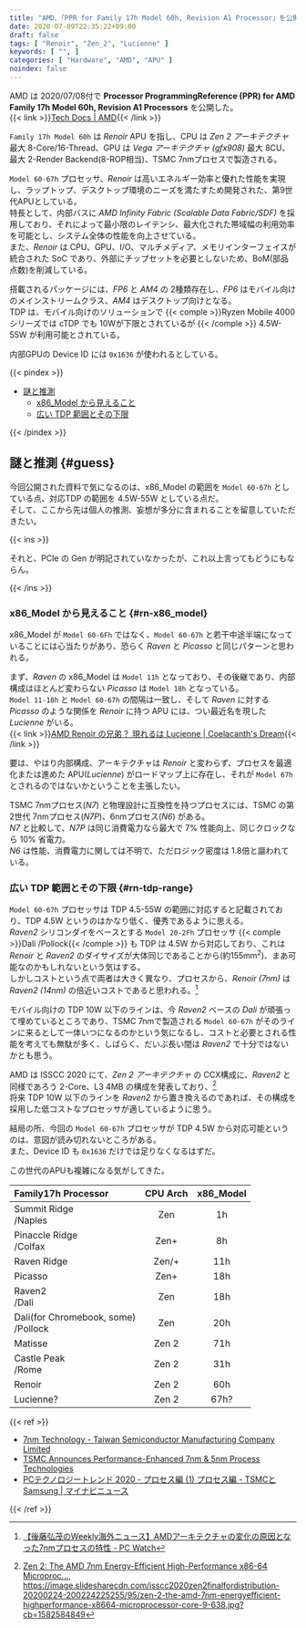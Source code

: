 ```yaml
---
title: "AMD、「PPR for Family 17h Model 60h, Revision A1 Processor」を公開"
date: 2020-07-09T22:35:22+09:00
draft: false
tags: [ "Renoir", "Zen_2", "Lucienne" ]
keywords: [ "", ]
categories: [ "Hardware", "AMD", "APU" ]
noindex: false
---
```


AMD は 2020/07/08付で **Processor ProgrammingReference (PPR) for AMD Family 17h Model 60h, Revision A1 Processors** を公開した。  
{{< link >}}[Tech Docs | AMD](https://www.amd.com/en/support/tech-docs?keyword=family+17h+model+60h){{< /link >}}

`Family 17h Model 60h` は *Renoir* APU を指し、CPU は *Zen 2 アーキテクチャ* 最大 8-Core/16-Thread、GPU は *Vega アーキテクチャ (gfx908)* 最大 8CU、最大 2-Render Backend(8-ROP相当)、TSMC 7nmプロセスで製造される。  

`Model 60-67h` プロセッサ、*Renoir* は高いエネルギー効率と優れた性能を実現し、ラップトップ、デスクトップ環境のニーズを満たすため開発された、第9世代APUとしている。  
特長として、内部バスに *AMD Infinity Fabric (Scalable Data Fabric/SDF)* を採用しており、それによって最小限のレイテンシ、最大化された帯域幅の利用効率を可能とし、システム全体の性能を向上させている。  
また、*Renoir* は CPU、GPU、I/O、マルチメディア、メモリインターフェイスが統合された SoC であり、外部にチップセットを必要としないため、BoM(部品点数)を削減している。  

搭載されるパッケージには、*FP6* と *AM4* の 2種類存在し、*FP6* はモバイル向けのメインストリームクラス、*AM4* はデスクトップ向けとなる。  
TDP は、モバイル向けのソリューションで {{< comple >}}Ryzen Mobile 4000シリーズでは cTDP でも 10Wが下限とされているが {{< /comple >}} 4.5W-55W が利用可能とされている。  

内部GPUの Device ID には `0x1636` が使われるとしている。  

{{< pindex >}}

 * [謎と推測](#guess)
   * [x86\_Model から見えること](#rn-x86_model)
   * [広い TDP 範囲とその下限](#rn-tdp-range)

{{< /pindex >}}

## 謎と推測 {#guess}

今回公開された資料で気になるのは、x86\_Model の範囲を `Model 60-67h` としている点、対応TDP の範囲を 4.5W-55W としている点だ。  
そして、ここから先は個人の推測、妄想が多分に含まれることを留意していただきたい。  

{{< ins >}}

それと、PCIe の Gen が明記されていなかったが、これ以上言ってもどうにもならん。  

{{< /ins >}}

### x86\_Model から見えること {#rn-x86_model}
x86_Model が `Model 60-6Fh` ではなく、`Model 60-67h` と若干中途半端になっていることには心当たりがあり、恐らく *Raven* と *Picasso* と同じパターンと思われる。  

まず、*Raven* の x86_Model は `Model 11h` となっており、その後継であり、内部構成はほとんど変わらない *Picasso* は `Model 18h` となっている。  
`Model 11-18h` と `Model 60-67h` の間隔は一致し、そして *Raven* に対する *Picasso* のような関係を *Renoir* に持つ APU には、つい最近名を現した *Lucienne* がいる。  
{{< link >}}[AMD Renoir の兄弟？ 現れるは Lucienne | Coelacanth's Dream](/posts/2020/06/20/amd-lucianne-apu/){{< /link >}}

要は、やはり内部構成、アーキテクチャは *Renoir* と変わらず、プロセスを最適化または進めた APU(*Lucienne*) がロードマップ上に存在し、それが `Model 67h` とされるのではないかということを主張したい。  

TSMC 7nmプロセス(*N7*) と物理設計に互換性を持つプロセスには、TSMC の第2世代 7nmプロセス(*N7P*)、6nmプロセス(*N6*) がある。  
*N7* と比較して、*N7P* は同じ消費電力なら最大で 7% 性能向上、同じクロックなら 10% 省電力。  
*N6* は性能、消費電力に関しては不明で、ただロジック密度は 1.8倍と謳われている。  

### 広い TDP 範囲とその下限 {#rn-tdp-range}
`Model 60-67h` プロセッサは TDP 4.5-55W の範囲に対応すると記載されており、TDP 4.5W というのはかなり低く、優秀であるように思える。  
*Raven2* シリコンダイをベースとする `Model 20-2Fh` プロセッサ {{< comple >}}Dali /Pollock{{< /comple >}} も TDP は 4.5W から対応しており、これは *Renoir* と *Raven2* のダイサイズが大体同じであることから(約155mm<sup>2</sup>)、まあ可能なのかもしれないという気はする。  
しかしコストという点で両者は大きく異なり、プロセスから、*Renoir (7nm)* は *Raven2 (14nm)* の倍近いコストであると思われる。[^7nm-cost]  

[^7nm-cost]: [【後藤弘茂のWeekly海外ニュース】AMDアーキテクチャの変化の原因となった7nmプロセスの特性 - PC Watch](https://pc.watch.impress.co.jp/docs/column/kaigai/1199176.html)

モバイル向けの TDP 10W 以下のラインは、今 *Raven2* ベースの *Dali* が頑張って埋めているところであり、TSMC 7nmで製造される `Model 60-67h` がそのラインに来るとして一体いつになるのかという気になるし、コストと必要とされる性能を考えても無駄が多く、しばらく、だいぶ長い間は *Raven2* で十分ではないかとも思う。  

AMD は ISSCC 2020 にて、*Zen 2 アーキテクチャ* の CCX構成に、*Raven2* と同様であろう 2-Core、L3 4MB の構成を発表しており、[^isscc-2020-zen2]  
将来 TDP 10W 以下のラインを *Raven2* から置き換えるのであれば、その構成を採用した低コストなプロセッサが適しているように思う。  

[^isscc-2020-zen2]: [Zen 2: The AMD 7nm Energy-Efficient High-Performance x86-64 Microproc…](https://www.slideshare.net/AMD/zen-2-the-amd-7nm-energyefficient-highperformance-x8664-microprocessor-core),<br> <https://image.slidesharecdn.com/isscc2020zen2finalfordistribution-20200224-200224225255/95/zen-2-the-amd-7nm-energyefficient-highperformance-x8664-microprocessor-core-9-638.jpg?cb=1582584849>
 
結局の所、今回の `Model 60-67h` プロセッサが TDP 4.5W から対応可能というのは、意図が読み切れないところがある。  
また、Device ID も `0x1636` だけでは足りなくなるはずだ。  

この世代のAPUも複雑になる気がしてきた。  

| Family17h Processor | CPU Arch | x86\_Model |
| :-- | :--: | :--: |
| Summit Ridge<br> /Naples | Zen | 1h |
| Pinaccle Ridge<br> /Colfax | Zen+ | 8h |
| Raven Ridge | Zen/+ | 11h |
| Picasso | Zen+ | 18h |
| Raven2<br> /Dali | Zen | 18h |
| Dali(for Chromebook, some)<br>/Pollock | Zen | 20h |
| Matisse | Zen 2 | 71h |
| Castle Peak<br> /Rome | Zen 2 | 31h |
| Renoir | Zen 2 | 60h
| Lucienne? | Zen 2 | 67h? |

{{< ref >}}

 * [7nm Technology - Taiwan Semiconductor Manufacturing Company Limited](https://www.tsmc.com/english/dedicatedFoundry/technology/7nm.htm)
 * [TSMC Announces Performance-Enhanced 7nm & 5nm Process Technologies](https://www.anandtech.com/show/14687/tsmc-announces-performanceenhanced-7nm-5nm-process-technologies)
 * [PCテクノロジートレンド 2020 - プロセス編 (1) プロセス編 - TSMCとSamsung | マイナビニュース](https://news.mynavi.jp/article/20200101-949108/)

{{< /ref >}}
